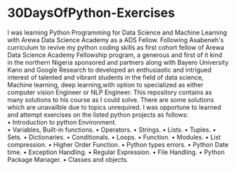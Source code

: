 # 30DaysOfPython-Exercises
I was learning Python Programming for Data Science and Machine Learning with Arewa Data Science Academy as a ADS Fellow.
Following Asabeneh's curriculum to revive my python coding skills as first cohort fellow of Arewa Data Science Academy Fellowship program, a generous and first of it kind in the northern Nigeria sponsored and partners along with Bayero University Kano and Google Research  to developed an enthusiastic and intrigued interest of talented and vibrant students in the field of data science, Machine learning, deep learning,with option to specialized as either computer vision Engineer or NLP Engineer. This repository contains as many solutions to his course as I could solve. There are some solutions which are unavailble due to topics unrequired. 
I was opportune to learned and attempt exercises on the listed python projects as follows: <br>
• Introduction to python Environment. <br>
• Variables, Built-in functions.
• Operators.
• Strings.
• Lists.
• Tuples.
• Sets.
• Dictionaries.
• Conditionals.
• Loops.
• Function.
• Modules.
• List compression.
• Higher Order Function.
• Python types errors.
• Python Date time. 
• Exception Handling.
• Regular Expression. 
• File Handling.
• Python Package Manager.
• Classes and objects. 


